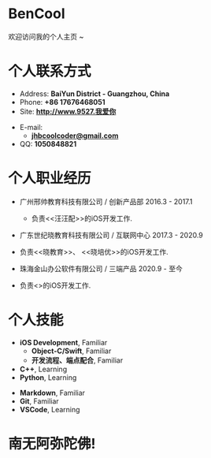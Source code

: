 # BenCool

欢迎访问我的个人主页 ~

<!-- slide -->

# 个人联系方式

- Address: **BaiYun District - Guangzhou, China**
- Phone: **+86 17676468051**
- Site: **<http://www.9527.我爱你>**

<!-- slide vertical=true -->

- E-mail:
  - **[jhbcoolcoder@gmail.com](mailto:1050848821@qq.com)**
- QQ: **1050848821**

<!-- slide -->

# 个人职业经历

<!-- slide vertical=true -->

- 广州邢帅教育科技有限公司 / 创新产品部 2016.3 - 2017.1
  - 负责<<汪汪配>>的iOS开发工作.

- 广东世纪晓教育科技有限公司 / 互联网中心 2017.3 - 2020.9
 - 负责<<晓教育>>、 <<晓培优>>的iOS开发工作.

- 珠海金山办公软件有限公司 / 三端产品 2020.9 - 至今
 - 负责<<WPS>>的iOS开发工作.

<!-- 我的一些项目成果 []()尝试  -->

<!-- slide -->

# 个人技能

<!-- slide vertical=true -->

- **iOS Development**, Familiar
  - **Object-C/Swift**, Familiar
  - **开发流程、端点配合**, Familiar
- **C++**, Learning
- **Python**, Learning

<!-- slide vertical=true -->

- **Markdown**, Familiar
- **Git**, Familiar
- **VSCode**, Learning

<!-- slide -->
# 南无阿弥陀佛! 